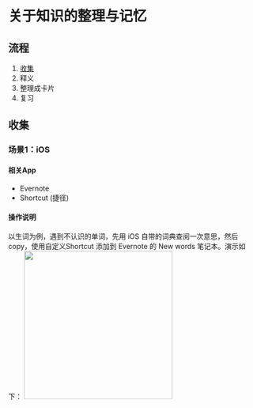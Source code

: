 # 关于知识的整理与记忆

## 流程
1. [收集](#collect)
2. 释义
3. 整理成卡片
4. 复习

## <a name="collect"/>收集
### 场景1：iOS
#### 相关App
- Evernote
- Shortcut (捷径)

#### 操作说明
以生词为例，遇到不认识的单词，先用 iOS 自带的词典查阅一次意思，然后 copy，使用自定义Shortcut 添加到 Evernote 的 New words 笔记本。演示如下：
<img src="https://ws3.sinaimg.cn/large/006tNbRwgy1fxb2eaaatxg30go0tnu11.gif" width="300" />
